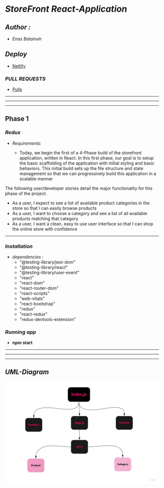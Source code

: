 # *StoreFront React-Application*

## *Author :*

* *Enas Bataineh*

## *Deploy*

* [Netlify](https://lady-store-react-app.netlify.app/)

### *PULL REQUESTS*

* [Pulls](https://github.com/En-ZUH/Storefront/pulls)

***
***
***

## Phase 1

### *Redux*

* *Requirements:*

  * Today, we begin the first of a 4-Phase build of the storefront application, written in React. In this first phase, our goal is to setup the basic scaffolding of the application with initial styling and basic behaviors. This initial build sets up the file structure and state management so that we can progressively build this application in a scalable manner

The following user/developer stories detail the major functionality for this phase of the project.

* As a user, I expect to see a list of available product categories in the store so that I can easily browse products
* As a user, I want to choose a category and see a list of all available products matching that category
* As a user, I want a clean, easy to use user interface so that I can shop the online store with confidence

***

### *Installation*

* *dependencies :*
  * "@testing-library/jest-dom"
  * "@testing-library/react"
  * "@testing-library/user-event"
  * "react"
  * "react-dom"
  * "react-router-dom"
  * "react-scripts"
  * "web-vitals"
  * "react-bootstrap"
  * "redux"
  * "react-redux"
  * "redux-devtools-extension"

### *Running app*

* **npm start**

***
***
***

## *UML-Diagram*

![UML](./assets/UML-store.jpg )
